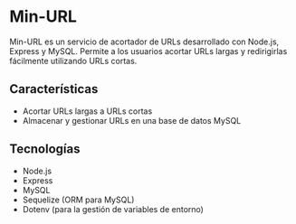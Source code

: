 # Min-URL

Min-URL es un servicio de acortador de URLs desarrollado con Node.js, Express y MySQL. Permite a los usuarios acortar URLs largas y redirigirlas fácilmente utilizando URLs cortas.

## Características

- Acortar URLs largas a URLs cortas
- Almacenar y gestionar URLs en una base de datos MySQL

## Tecnologías

- Node.js
- Express
- MySQL
- Sequelize (ORM para MySQL)
- Dotenv (para la gestión de variables de entorno)